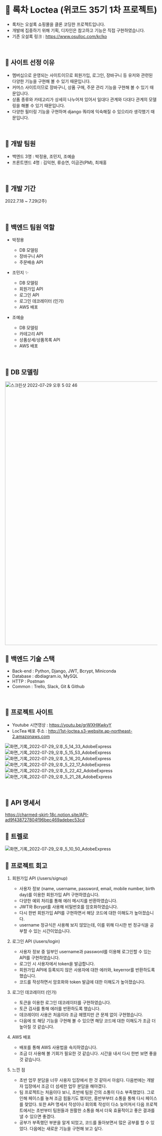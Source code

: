 # 🍵 록차 Loctea (위코드 35기 1차 프로젝트)
- 록차는 오설록 쇼핑몰을 클론 코딩한 프로젝트입니다. 
- 개발에 집중하기 위해 기획, 디자인은 참고하고 기능은 직접 구현하였습니다.
- 기존 오설록 링크 : https://www.osulloc.com/kr/ko

<br>

## 🍵 사이트 선정 이유
- 멤버십으로 운영되는 사이트이므로 회원가입, 로그인, 장바구니 등 유저와 관련된 다양한 기능을 구현해 볼 수 있기 때문입니다.
- 커머스 사이트이므로 장바구니, 상품 구매, 주문 관리 기능을 구현해 볼 수 있기 때문입니다.
- 상품 종류와 카테고리가 상세히 나누어져 있어서 일대다 관계와 다대다 관계의 모델링을 해볼 수 있기 때문입니다.
- 다양한 필터링 기능을 구현하며 django 쿼리에 익숙해질 수 있으리라 생각했기 때문입니다.

<br>

## 🍵 개발 팀원
- 백엔드 3명 : 박정용, 조민지, 조예슬
- 프론트엔드 4명 : 김익현, 류승연, 이금관(PM), 최재홍

<br>

## 🍵 개발 기간
2022.7.18 ~ 7.29(2주)

<br>

## 🍵 백엔드 팀원 역할
- 박정용
   - DB 모델링
   - 장바구니 API
   - 주문배송 API
   
- 조민지 ✨
   - DB 모델링
   - 회원가입 API
   - 로그인 API
   - 로그인 데코레이터 (인가)
   - AWS 배포

- 조예슬
   - DB 모델링
   - 카테고리 API
   - 상품상세/상품목록 API
   - AWS 배포

<br>

## 🍵 DB 모델링
<img width="870" alt="스크린샷 2022-07-29 오후 5 02 46" src="https://user-images.githubusercontent.com/47664802/181713475-dec250ca-5c97-4223-9abf-932c85ef3fef.png">
   
<br>

## 🍵 백엔드 기술 스택
- Back-end : Python, Django, JWT, Bcrypt, Miniconda
- Database : dbdiagram.io, MySQL
- HTTP : Postman
- Common : Trello, Slack, Git & Github

<br>

## 🍵 프로젝트 사이트
- Youtube 시연영상 : https://youtu.be/grWXHlKwkyY
- LocTea 배포 주소 : http://1st-loctea.s3-website.ap-northeast-2.amazonaws.com

![화면_기록_2022-07-29_오후_5_14_33_AdobeExpress](https://user-images.githubusercontent.com/47664802/181719682-634c4dd5-c52c-40db-917d-bc361f809555.gif)
![화면_기록_2022-07-29_오후_5_15_53_AdobeExpress](https://user-images.githubusercontent.com/47664802/181719701-fd74d457-2aa2-492c-abfa-74bec8b78b8d.gif)
![화면_기록_2022-07-29_오후_5_16_20_AdobeExpress](https://user-images.githubusercontent.com/47664802/181719712-d4b14ec7-6c6b-401a-b9df-5b26a6e5052b.gif)
![화면_기록_2022-07-29_오후_5_22_17_AdobeExpress](https://user-images.githubusercontent.com/47664802/181719721-187ef397-7a65-4ac3-be21-c7ac834e7a9c.gif)
![화면_기록_2022-07-29_오후_5_22_42_AdobeExpress](https://user-images.githubusercontent.com/47664802/181719734-c9591829-befe-43c0-86f0-f43d93afc795.gif)
![화면_기록_2022-07-29_오후_5_21_28_AdobeExpress](https://user-images.githubusercontent.com/47664802/181719748-e84ae082-49b0-4af1-be01-0d5d19a86f67.gif)


<br>

## 🍵 API 명세서
https://charmed-skirt-18c.notion.site/API-ad9f438727804f96bec469adebec53cd


## 🍵 트렐로
![화면_기록_2022-07-29_오후_5_10_50_AdobeExpress](https://user-images.githubusercontent.com/47664802/181716089-6fbaf91a-a1e4-499e-9d47-9d6dee41c031.gif)

## 🍵 프로젝트 회고
1)  회원가입 API (/users/signup)
      - 사용자 정보 (name, username, password, email, mobile number, birth day)를 이용한 회원가입 API 구현하였습니다.
      - 다양한 예외 처리를 통해 에러 메시지를 반환하였습니다.
      - JWT와 Bcrypt를 사용해 비밀번호를 암호화하였습니다.
      - 다시 한번 회원가입 API를 구현하면서 해당 코드에 대한 이해도가 높아졌습니다.
      - username 정규식은 사용해 보지 않았는데, 이를 위해 다시한 번 정규식을 공부할 수 있는 시간이었습니다.

2)  로그인 API (/users/login)
      - 사용자 정보 중 일부인 username과 password를 이용해 로그인할 수 있는 API를 구현하였습니다.
      - 로그인 시 사용자에서 token을 발급합니다.
      - 회원가입 API에 등록되지 않은 사용자에 대한 에러와, keyerror를 반환하도록 했습니다.
      - 코드를 작성하면서 암호화와 token 발급에 대한 이해도가 높아졌습니다.
      
3)  로그인 데코레이터 (인가)
      - 토큰을 이용한 로그인 데코레이터를 구현하였습니다.
      - 토큰 검사를 통해 에러를 반환하도록 했습니다.
      - 데코레이터 사용은 처음이라 조금 헤맸지만 큰 문제 없이 구현했습니다.
      - 다음에 또 해당 기능을 구현해 볼 수 있으면 해당 코드에 대한 이해도가 조금 더 높아질 것 같습니다.
      
4)  AWS 배포
      - 배포를 통해 AWS 사용법을 숙지하였습니다.
      - 조금 더 사용해 볼 기회가 필요한 것 같습니다. 시간을 내서 다시 한번 보면 좋을 것 같습니다.
      
5)  느낀 점
      - 초반 업무 분담을 너무 사용자 입장에서 한 것 같아서 아쉽다. 다음번에는 개발자 입장에서 조금 더 섬세한 업무 분담을 해야겠다.
      - 팀 프로젝트는 처음이다 보니, 초반에 팀원 간의 소통이 다소 부족했었다. 그로 인해 페이스를 놓쳐 조금 힘들기도 했지만, 중반부부터 
        소통을 통해 다시 페이스를 찾았다. 또한 API 명세서 작성이나 회의록 작성이 다소 늦어져서 다음 프로젝트에서는 초반부터 팀원들과 
        원활한 소통을 해서 더욱 효율적이고 좋은 결과를 낼 수 있으면 좋겠다.
      - 공부가 부족했던 부분을 알게 되었고, 코드를 돌아보면서 많은 공부를 할 수 있었다. 다음에는 새로운 기능을 구현해 보고 싶다.
